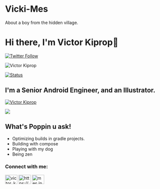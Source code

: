 # Vicki-Mes
About a boy from the hidden village.

# Hi there, I'm Victor Kiprop👋 
[![Twitter Follow](https://img.shields.io/twitter/follow/MesInc_?color=1DA1F2&logo=twitter&style=for-the-badge)](https://twitter.com/MesInc_)
<p align="left"> <img src="https://komarev.com/ghpvc/?username=FKandie&label=Profile%20views&color=1DA1F2&style=flat" alt="Victor Kiprop" /> </p>

[![Status](https://img.shields.io/badge/Company-BranchIntl-blue)](https://github.com/MesInc_)
## I'm a Senior Android Engineer, and an Illustrator.
<p align="left"><a href="https://github.com/victorkemboi"><img title="Victor Kiprop" src="https://github-readme-stats.vercel.app/api?username=victorkemboi&show_icons=true&include_all_commits=true&theme=chartreuse-dark&cache_seconds=3200"></a>
</p>
<a href="https://dribbble.com/mes_inc" style="margin-right:.5%; margin-top=.5%;">
  <img align="center" src="https://github-readme-stats.vercel.app/api/top-langs/?username=victorkemboi&layout=compact" />
</a><br>


## What's Poppin u ask! 

-  Optimizing builds in gradle projects. 
-  Building with compose
-  Playing with my dog
-  Being zen

<h3 align="left">Connect with me:</h3>
<p align="left">
<a href="https://twitter.com/Mesinc_" target="blank"><img align="center" src="https://raw.githubusercontent.com/rahuldkjain/github-profile-readme-generator/master/src/images/icons/Social/twitter.svg" alt="victor_kiprop" height="30" width="40" /></a>
<a href="https://www.linkedin.com/in/mes-inc" target="blank"><img align="center" src="https://raw.githubusercontent.com/rahuldkjain/github-profile-readme-generator/master/src/images/icons/Social/linked-in-alt.svg" alt="https://www.linkedin.com/in/mes-inc" height="30" width="40" /></a>
<a href="https://instagram.com/mes.inc" target="blank"><img align="center" src="https://raw.githubusercontent.com/rahuldkjain/github-profile-readme-generator/master/src/images/icons/Social/instagram.svg" alt="mes.inc" height="30" width="40" /></a>
</p>
